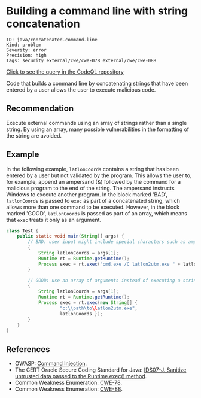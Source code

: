 # Building a command line with string concatenation

```
ID: java/concatenated-command-line
Kind: problem
Severity: error
Precision: high
Tags: security external/cwe/cwe-078 external/cwe/cwe-088

```
[Click to see the query in the CodeQL repository](https://github.com/github/codeql/tree/main/java/ql/src/Security/CWE/CWE-078/ExecUnescaped.ql)

Code that builds a command line by concatenating strings that have been entered by a user allows the user to execute malicious code.


## Recommendation
Execute external commands using an array of strings rather than a single string. By using an array, many possible vulnerabilities in the formatting of the string are avoided.


## Example
In the following example, `latlonCoords` contains a string that has been entered by a user but not validated by the program. This allows the user to, for example, append an ampersand (&) followed by the command for a malicious program to the end of the string. The ampersand instructs Windows to execute another program. In the block marked 'BAD', `latlonCoords` is passed to `exec` as part of a concatenated string, which allows more than one command to be executed. However, in the block marked 'GOOD', `latlonCoords` is passed as part of an array, which means that `exec` treats it only as an argument.


```java
class Test {
    public static void main(String[] args) {
        // BAD: user input might include special characters such as ampersands
        {
            String latlonCoords = args[1];
            Runtime rt = Runtime.getRuntime();
            Process exec = rt.exec("cmd.exe /C latlon2utm.exe " + latlonCoords);
        }

        // GOOD: use an array of arguments instead of executing a string
        {
            String latlonCoords = args[1];
            Runtime rt = Runtime.getRuntime();
            Process exec = rt.exec(new String[] {
                    "c:\\path\to\latlon2utm.exe",
                    latlonCoords });
        }
    }
}

```

## References
* OWASP: [Command Injection](https://www.owasp.org/index.php/Command_Injection).
* The CERT Oracle Secure Coding Standard for Java: [IDS07-J. Sanitize untrusted data passed to the Runtime.exec() method](https://www.securecoding.cert.org/confluence/display/java/IDS07-J.+Sanitize+untrusted+data+passed+to+the+Runtime.exec%28%29+method).
* Common Weakness Enumeration: [CWE-78](https://cwe.mitre.org/data/definitions/78.html).
* Common Weakness Enumeration: [CWE-88](https://cwe.mitre.org/data/definitions/88.html).